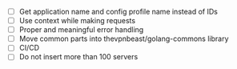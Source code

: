 - [ ] Get application name and config profile name instead of IDs
- [ ] Use context while making requests
- [ ] Proper and meaningful error handling
- [ ] Move common parts into thevpnbeast/golang-commons library
- [ ] CI/CD
- [ ] Do not insert more than 100 servers